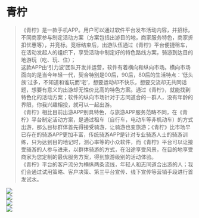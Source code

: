 # 青柠


>《青柠》是一款手机APP。用户可以通过软件平台发布活动内容，并招标，不同商家参与制定活动方案（方案包括出游目的地，商家服务特色，商家折扣优惠等），并竞标。竞标结束后，出游队伍通过《青柠》平台便捷租车，在活动发起人的组织下，享受活动中制定好的特色路线方案，骑游到达目的地游玩（吃、玩、住）；<br> 
这款APP由‘引力波’团队开发并运营，软件有着横向和纵向市场。横向市场面向的是当今年轻一代，契合特别是00后，90后，80后的生活特点：‘低头族’过多，不知道和谁玩而‘宅’，想要运动却不快乐，想要交流却无共同话题，想要有意义的出游却无性价比高的特色方案。通过《青柠》，就能找到特色化的活动方案；软件的纵向市场针对于志同道合的一群人，没有年龄的界限，你我兴趣相投，就可以一起出游。<br> 
>《青柠》相比目前出游APP别具特色，与旅游APP服务范畴不同，在《青柠》平台制定活动方案，是通过租车（自行车，电动车等非机动车）的方式出游，那么目标群体首先得接受骑游，让骑游也变旅游；《青柠》比市场早已存在的骑游APP更加丰富，传统骑游APP是针对专业骑游人士的骑游训练，只为达到目的地记时，测心率等的小众软件，而《青柠》平台可以让接受骑游的人参与进来，以群体骑游的方式，在沿途享受风景，在目的地享受商家为您定制的最优服务方案，得到旅游级别的活动体验。<br> 
>《青柠》平台的客户流分为横纵两条流线，年轻人和志同道合出游的人；我们会通过试用策略、客户决策、第三平台宣传、线下宣传等营销手段进行首发试水。

![](https://github.com/fly7632785/Qingning/raw/master/app/pic/dingwei.png)  
![](https://github.com/fly7632785/Qingning/raw/master/app/pic/event.png)  
![](https://github.com/fly7632785/Qingning/raw/master/app/pic/eventdetail.png)  
![](https://github.com/fly7632785/Qingning/raw/master/app/pic/shop.png)  

